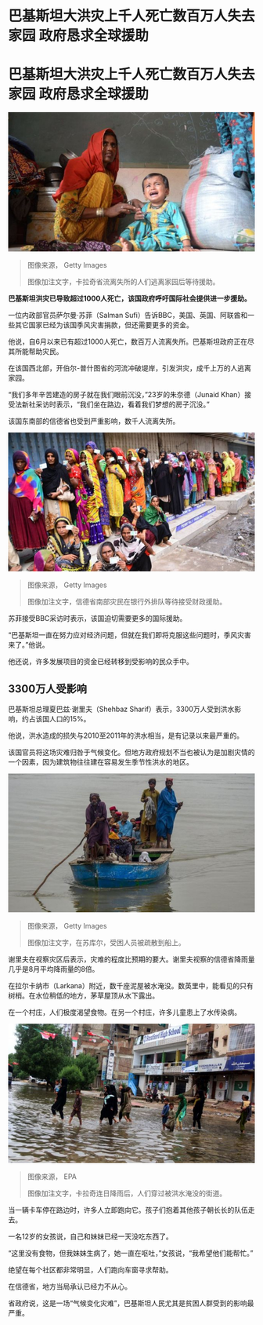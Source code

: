 # 巴基斯坦大洪灾上千人死亡数百万人失去家园 政府恳求全球援助

#  巴基斯坦大洪灾上千人死亡数百万人失去家园 政府恳求全球援助


![卡拉奇省流离失所的人们逃离家园后等待援助](_126469168_gettyimages-1242756633.jpg)

> 图像来源，  Getty Images
>
> 图像加注文字，卡拉奇省流离失所的人们逃离家园后等待援助。

**巴基斯坦洪灾已导致超过1000人死亡，该国政府呼吁国际社会提供进一步援助。**

一位内政部官员萨尔曼·苏菲（Salman Sufi）告诉BBC，美国、英国、阿联酋和一些其它国家已经为该国季风灾害捐款，但还需要更多的资金。

他说，自6月以来已有超过1000人死亡，数百万人流离失所。巴基斯坦政府正在尽其所能帮助灾民。

在该国西北部，开伯尔-普什图省的河流冲破堤岸，引发洪灾，成千上万的人逃离家园。

“我们多年辛苦建造的房子就在我们眼前沉没，”23岁的朱奈德（Junaid Khan）接受法新社采访时表示，“我们坐在路边，看着我们梦想的房子沉没。”

该国东南部的信德省也受到严重影响，数千人流离失所。

![在信德省南部，灾民在银行外排队等待接受财政援助](_126467252_mediaitem126467251.jpg)

> 图像来源，  Getty Images
>
> 图像加注文字，信德省南部灾民在银行外排队等待接受财政援助。

苏菲接受BBC采访时表示，该国迫切需要更多的国际援助。

“巴基斯坦一直在努力应对经济问题，但就在我们即将克服这些问题时，季风灾害来了。”他说。

他还说，许多发展项目的资金已经转移到受影响的民众手中。

##  3300万人受影响

巴基斯坦总理夏巴兹·谢里夫（Shehbaz Sharif）表示，3300万人受到洪水影响，约占该国人口的15%。

他说，洪水造成的损失与2010至2011年的洪水相当，是有记录以来最严重的。

该国官员将这场灾难归咎于气候变化。但地方政府规划不当也被认为是加剧灾情的一个因素，因为建筑物往往建在容易发生季节性洪水的地区。

![在苏库尔，被困人员被疏散到船上](_126467257_mediaitem126467256.jpg)

> 图像来源，  Getty Images
>
> 图像加注文字，在苏库尔，受困人员被疏散到船上。

谢里夫在视察灾区后表示，灾难的程度比预期的要大。谢里夫视察的信德省降雨量几乎是8月平均降雨量的8倍。

在拉尔卡纳市（Larkana）附近，数千座泥屋被水淹没。数英里中，能看见的只有树梢。在水位稍低的地方，茅草屋顶从水下露出。

在一个村庄，人们极度渴望食物。在另一个村庄，许多儿童患上了水传染病。

![卡拉奇连日降雨后，人们穿过被洪水淹没的街道](_126453754_de441d8c88113cde0a48be2551ab6bf638514073.jpg)

> 图像来源，  EPA
>
> 图像加注文字，卡拉奇连日降雨后，人们穿过被洪水淹没的街道。

当一辆卡车停在路边时，许多人立即跑向它。孩子们抱着其他孩子朝长长的队伍走去。

一名12岁的女孩说，自己和妹妹已经一天没吃东西了。

“这里没有食物，但我妹妹生病了，她一直在呕吐，”女孩说，“我希望他们能帮忙。”

绝望在每个社区都非常明显，人们跑向车窗寻求帮助。

在信德省，地方当局承认已经力不从心。

省政府说，这是一场“气候变化灾难”，巴基斯坦人民尤其是贫困人群受到的影响最严重。


